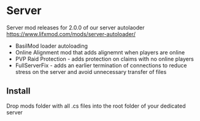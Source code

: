 # Server
Server mod releases for 2.0.0 of our server autolaoder https://www.lifxmod.com/mods/server-autoloader/

- BasilMod loader autoloading
- Online Alignment mod that adds alignemnt when players are online
- PVP Raid Protection - adds protection on claims with no online players
- FullServerFix - adds an earlier termination of connections to reduce stress on the server and avoid unnecessary transfer of files



## Install
Drop mods folder with all .cs files into the root folder of your dedicated server
